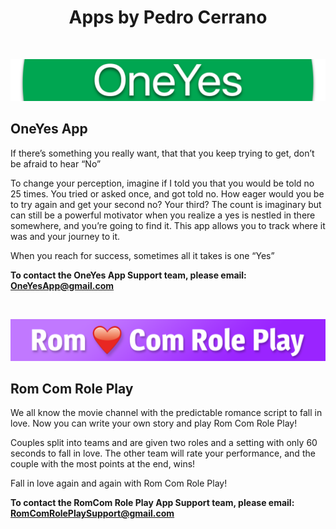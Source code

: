 
<h1 align="center">Apps by Pedro Cerrano</h1>

<br>

![screenshot](/assets/images/OneYes-Header_Thin.png)
## OneYes App

If there’s something you really want, that that you keep trying to get, don’t be afraid to hear “No”

To change your perception, imagine if I told you that you would be told no 25 times. You tried or asked once, and got told no. How eager would you be to try again and get your second no? Your third? The count is imaginary but can still be a powerful motivator when you realize a yes is nestled in there somewhere, and you’re going to find it. This app allows you to track where it was and your journey to it.

When you reach for success, sometimes all it takes is one “Yes”

**To contact the OneYes App Support team, please email: OneYesApp@gmail.com**

<br>

![screenshot](/assets/images/RomComRolePlay-Header_Thin.png)

## Rom Com Role Play

We all know the movie channel with the predictable romance script to fall in love. Now you can write your own story and play Rom Com Role Play!

Couples split into teams and are given two roles and a setting with only 60 seconds to fall in love. The other team will rate your performance, and the couple with the most points at the end, wins!

Fall in love again and again with Rom Com Role Play!

**To contact the RomCom Role Play App Support team, please email: RomComRolePlaySupport@gmail.com**
